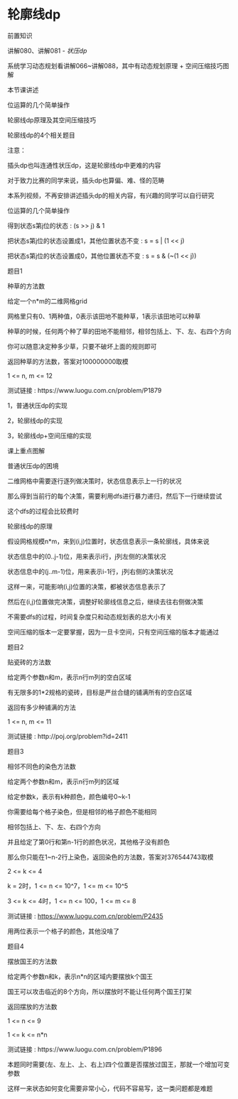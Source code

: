 # 轮廓线dp

前置知识

讲解080、讲解081 \-  _状压dp_

系统学习动态规划看讲解066~讲解088，其中有动态规划原理 \+ 空间压缩技巧图解

本节课讲述

位运算的几个简单操作

轮廓线dp原理及其空间压缩技巧

轮廓线dp的4个相关题目

注意：

插头dp也叫连通性状压dp，这是轮廓线dp中更难的内容

对于致力比赛的同学来说，插头dp也算偏、难、怪的范畴

本系列视频，不再安排讲述插头dp的相关内容，有兴趣的同学可以自行研究

位运算的几个简单操作

得到状态s第j位的状态 : \(s >> j\) & 1

把状态s第j位的状态设置成1，其他位置状态不变 : s = s | \(1 << j\)

把状态s第j位的状态设置成0，其他位置状态不变 : s = s & \(~\(1 << j\)\)

题目1

种草的方法数

给定一个n\*m的二维网格grid

网格里只有0、1两种值，0表示该田地不能种草，1表示该田地可以种草

种草的时候，任何两个种了草的田地不能相邻，相邻包括上、下、左、右四个方向

你可以随意决定种多少草，只要不破坏上面的规则即可

返回种草的方法数，答案对100000000取模

1 <= n\, m <= 12

测试链接 : https://www\.luogu\.com\.cn/problem/P1879

1，普通状压dp的实现

2，轮廓线dp的实现

3，轮廓线dp\+空间压缩的实现

课上重点图解

普通状压dp的困境

二维网格中需要逐行逐列做决策时，状态信息表示上一行的状况

那么得到当前行的每个决策，需要利用dfs进行暴力递归，然后下一行继续尝试

这个dfs的过程会比较费时

轮廓线dp的原理

假设网格规模n\*m，来到\(i\,j\)位置时，状态信息表示一条轮廓线，具体来说

状态信息中的\(0\.\.j\-1\)位，用来表示i行，j列左侧的决策状况

状态信息中的\(j\.\.m\-1\)位，用来表示i\-1行，j列右侧的决策状况

这样一来，可能影响\(i\,j\)位置的决策，都被状态信息表示了

然后在\(i\,j\)位置做完决策，调整好轮廓线信息之后，继续去往右侧做决策

不需要dfs的过程，时间复杂度只和动态规划表的总大小有关

空间压缩的版本一定要掌握，因为一旦卡空间，只有空间压缩的版本才能通过

题目2

贴瓷砖的方法数

给定两个参数n和m，表示n行m列的空白区域

有无限多的1\*2规格的瓷砖，目标是严丝合缝的铺满所有的空白区域

返回有多少种铺满的方法

1 <= n\, m <= 11

测试链接 : http://poj\.org/problem?id=2411

题目3

相邻不同色的染色方法数

给定两个参数n和m，表示n行m列的区域

给定参数k，表示有k种颜色，颜色编号0~k\-1

你需要给每个格子染色，但是相邻的格子颜色不能相同

相邻包括上、下、左、右四个方向

并且给定了第0行和第n\-1行的颜色状况，其他格子没有颜色

那么你只能在1~n\-2行上染色，返回染色的方法数，答案对376544743取模

2 <= k <= 4

k = 2时，1 <= n <= 10^7，1 <= m <= 10^5

3 <= k <= 4时，1 <= n <= 100，1 <= m <= 8

测试链接 : [https://www\.luogu\.com\.cn/problem/P2435](https://www.luogu.com.cn/problem/P2435)

用两位表示一个格子的颜色，其他没啥了

题目4

摆放国王的方法数

给定两个参数n和k，表示n\*n的区域内要摆放k个国王

国王可以攻击临近的8个方向，所以摆放时不能让任何两个国王打架

返回摆放的方法数

1 <= n <= 9

1 <= k <= n\*n

测试链接 : https://www\.luogu\.com\.cn/problem/P1896

本题同时需要\(左、左上、上、右上\)四个位置是否摆放过国王，那就一个增加可变参数

这样一来状态如何变化需要非常小心，代码不容易写，这一类问题都是难题

